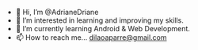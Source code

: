 - 👋 Hi, I’m @AdrianeDriane
- 👀 I’m interested in learning and improving my skills.
- 🌱 I’m currently learning Android & Web Development.
- 📫 How to reach me... dilaoaparre@gmail.com

<!---
AdrianeDriane/AdrianeDriane is a ✨ special ✨ repository because its `README.md` (this file) appears on your GitHub profile.
You can click the Preview link to take a look at your changes.
--->

